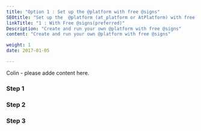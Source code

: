 ```yaml
---
title: "Option 1 : Set up the @platform with free @signs"
SEOtitle: "Set up the  @platform (at_platform or AtPlatform) with free @signs (AtSign or at_sign)"
linkTitle: "1 : With Free @signs(preferred)"
Description: "Create and run your own @platform with free @signs"
content: "Create and run your own @platform with free @signs"

weight: 1
date: 2017-01-05

---
```


Colin - please adde content here.

### Step 1

### Step 2

### Step 3


